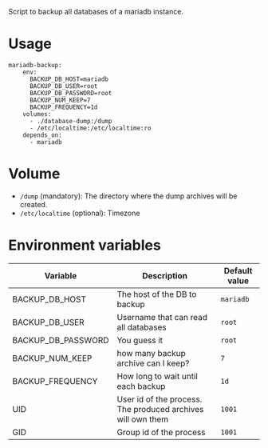 Script to backup all databases of a mariadb instance.

# Usage
```
mariadb-backup:
    env:
      BACKUP_DB_HOST=mariadb
      BACKUP_DB_USER=root
      BACKUP_DB_PASSWORD=root
      BACKUP_NUM_KEEP=7
      BACKUP_FREQUENCY=1d
    volumes:
      - ./database-dump:/dump
      - /etc/localtime:/etc/localtime:ro
    depends_on:
      - mariadb
```

# Volume
 - `/dump` (mandatory): The directory where the dump archives will be created.
 - `/etc/localtime` (optional): Timezone

# Environment variables

| Variable | Description | Default value |
| -------- | ----------- | ------------- |
| BACKUP_DB_HOST | The host of the DB to backup | `mariadb` |
| BACKUP_DB_USER | Username that can read all databases | `root` |
| BACKUP_DB_PASSWORD | You guess it | `root` |
| BACKUP_NUM_KEEP | how many backup archive can I keep? | `7` |
| BACKUP_FREQUENCY | How long to wait until each backup | `1d` |
| UID | User id of the process. The produced archives will own them | `1001` |
| GID | Group id of the process | `1001` |